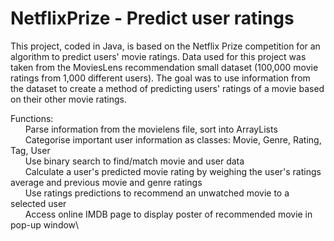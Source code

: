 # NetflixPrize - Predict user ratings

This project, coded in Java, is based on the Netflix Prize competition for an algorithm to predict users' movie ratings. Data used for this project was taken from the MoviesLens recommendation small dataset (100,000 movie ratings from 1,000 different users). The goal was to use information from the dataset to create a method of predicting users' ratings of a movie based on their other movie ratings.

Functions:\
&nbsp;&nbsp;&nbsp;&nbsp;&nbsp; Parse information from the movielens file, sort into ArrayLists\
&nbsp;&nbsp;&nbsp;&nbsp;&nbsp; Categorise important user information as classes: Movie, Genre, Rating, Tag, User\
&nbsp;&nbsp;&nbsp;&nbsp;&nbsp; Use binary search to find/match movie and user data\
&nbsp;&nbsp;&nbsp;&nbsp;&nbsp; Calculate a user's predicted movie rating by weighing the user's ratings average and previous movie and genre ratings\
&nbsp;&nbsp;&nbsp;&nbsp;&nbsp; Use ratings predictions to recommend an unwatched movie to a selected user\
&nbsp;&nbsp;&nbsp;&nbsp;&nbsp; Access online IMDB page to display poster of recommended movie in pop-up window\






